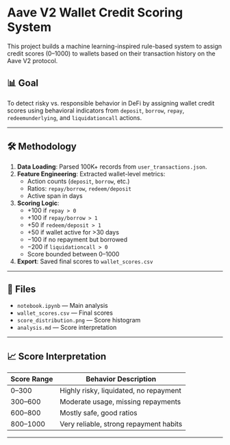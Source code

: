 # Aave V2 Wallet Credit Scoring System

This project builds a machine learning-inspired rule-based system to assign credit scores (0–1000) to wallets based on their transaction history on the Aave V2 protocol.

## 📊 Goal

To detect risky vs. responsible behavior in DeFi by assigning wallet credit scores using behavioral indicators from `deposit`, `borrow`, `repay`, `redeemunderlying`, and `liquidationcall` actions.

---

## 🛠️ Methodology

1. **Data Loading**: Parsed 100K+ records from `user_transactions.json`.
2. **Feature Engineering**: Extracted wallet-level metrics:
   - Action counts (`deposit`, `borrow`, etc.)
   - Ratios: `repay/borrow`, `redeem/deposit`
   - Active span in days
3. **Scoring Logic**:
   - +100 if `repay > 0`
   - +100 if `repay/borrow > 1`
   - +50 if `redeem/deposit > 1`
   - +50 if wallet active for >30 days
   - −100 if no repayment but borrowed
   - −200 if `liquidationcall > 0`
   - Score bounded between 0–1000
4. **Export**: Saved final scores to `wallet_scores.csv`

---

## 🧾 Files

- `notebook.ipynb` — Main analysis
- `wallet_scores.csv` — Final scores
- `score_distribution.png` — Score histogram
- `analysis.md` — Score interpretation

---

## 📈 Score Interpretation

| Score Range | Behavior Description                  |
|-------------|----------------------------------------|
| 0–300       | Highly risky, liquidated, no repayment |
| 300–600     | Moderate usage, missing repayments     |
| 600–800     | Mostly safe, good ratios               |
| 800–1000    | Very reliable, strong repayment habits |

---
